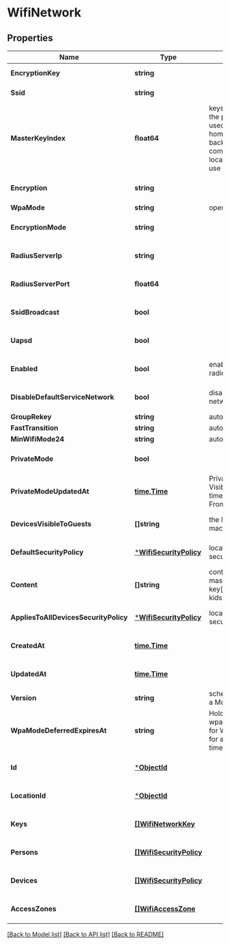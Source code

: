 # WifiNetwork

## Properties
Name | Type | Description | Notes
------------ | ------------- | ------------- | -------------
**EncryptionKey** | **string** |  | [default to null]
**Ssid** | **string** |  | [default to null]
**MasterKeyIndex** | **float64** | keys[] array index of the password to be used as the original home password for backwards compatibility for locations that don&#39;t use home pass (yet) | [default to 0.0]
**Encryption** | **string** |  | [optional] [default to null]
**WpaMode** | **string** | open || psk-mixed || sae-mixed || psk2 || sae | [optional] [default to null]
**EncryptionMode** | **string** |  | [optional] [default to null]
**RadiusServerIp** | **string** |  | [optional] [default to null]
**RadiusServerPort** | **float64** |  | [optional] [default to null]
**SsidBroadcast** | **bool** |  | [optional] [default to null]
**Uapsd** | **bool** |  | [optional] [default to null]
**Enabled** | **bool** | enables the VAPs and radios and backhauls | [optional] [default to null]
**DisableDefaultServiceNetwork** | **bool** | disables the primary network VAP | [optional] [default to null]
**GroupRekey** | **string** | auto || enable || disable | [optional] [default to null]
**FastTransition** | **string** | auto || enable || disable | [optional] [default to null]
**MinWifiMode24** | **string** | auto || 11b || 11g || 11n | [optional] [default to null]
**PrivateMode** | **bool** |  | [optional] [default to null]
**PrivateModeUpdatedAt** | [**time.Time**](time.Time.md) | Privacy Mode Visibility with timestamp in Frontline | [optional] [default to null]
**DevicesVisibleToGuests** | **[]string** | the list of the device mac addresses | [optional] [default to null]
**DefaultSecurityPolicy** | [***WifiSecurityPolicy**](WifiSecurityPolicy.md) | location&#39;s default security policy | [optional] [default to null]
**Content** | **[]string** | content filter of the master key[masterKeyIndex]: kids || teenagers || adBlocking || spamPhishMalware || adultAndSensitive || workAppropriate | [optional] [default to null]
**AppliesToAllDevicesSecurityPolicy** | [***WifiSecurityPolicy**](WifiSecurityPolicy.md) | location&#39;s default security policy | [optional] [default to null]
**CreatedAt** | [**time.Time**](time.Time.md) |  | [optional] [default to null]
**UpdatedAt** | [**time.Time**](time.Time.md) |  | [optional] [default to null]
**Version** | **string** | schema version # of a Mongo document | [default to null]
**WpaModeDeferredExpiresAt** | **string** | Hold off setting wpaMode on devices for WPA3 onboarding for a set amount of time. | [optional] [default to null]
**Id** | [***ObjectId**](ObjectID.md) |  | [optional] [default to null]
**LocationId** | [***ObjectId**](ObjectID.md) |  | [optional] [default to null]
**Keys** | [**[]WifiNetworkKey**](WifiNetworkKey.md) |  | [optional] [default to null]
**Persons** | [**[]WifiSecurityPolicy**](WifiSecurityPolicy.md) |  | [optional] [default to null]
**Devices** | [**[]WifiSecurityPolicy**](WifiSecurityPolicy.md) |  | [optional] [default to null]
**AccessZones** | [**[]WifiAccessZone**](WifiAccessZone.md) |  | [optional] [default to null]

[[Back to Model list]](../README.md#documentation-for-models) [[Back to API list]](../README.md#documentation-for-api-endpoints) [[Back to README]](../README.md)


